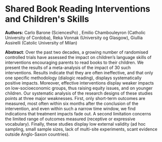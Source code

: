 # Shared Book Reading Interventions and Children's Skills

**Authors:** Carlo Barone (SciencesPo) , Emilio Chambouleyron (Catholic University of Cordoba), Reka Vonnak (University og Glasgow),
Giullia Assirelli (Catolic University of Milan)

**Abstract**: 
Over the past two decades, a growing number of randomised controlled trials have assessed the impact on children’s language skills of 
interventions encouraging parents to read books to their children. We present the results of a meta-analysis of the impact of 30 such 
interventions. Results indicate that they are often ineffective, and that only one specific methodology (dialogic reading), displays 
systematically positive impacts. Moreover, effective interventions display weaker impacts on low-socioeconomic groups, thus raising 
equity issues, and on younger children. Our systematic analysis of the research designs of these studies points at three major weaknesses. 
First, only short-term outcomes are measured, most often within six months after the conclusion of the intervention, and even within such
a narrow time window, we find indications that treatment impacts fade out. A second limitation concerns the limited range of outcomes
measured (receptive or expressive vocabulary). Finally, these studies display low external validity (ad hoc sampling, small sample sizes, 
lack of multi-site experiments, scant evidence outside Anglo-Saxon countries).


